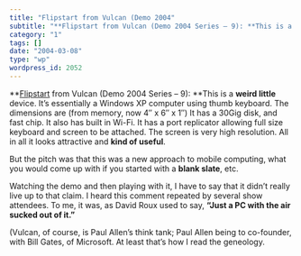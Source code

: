 ```yaml
---
title: "Flipstart from Vulcan (Demo 2004"
subtitle: "**Flipstart from Vulcan (Demo 2004 Series – 9): **This is a **weird l..."
category: "1"
tags: []
date: "2004-03-08"
type: "wp"
wordpress_id: 2052
---
```

**[Flipstart](http://www.flipstartpc.com/) from Vulcan (Demo 2004 Series – 9): **This is a **weird little** device. It’s essentially a Windows XP computer using thumb keyboard. The dimensions are (from memory, now 4″ x 6″ x 1″) It has a 30Gig disk, and fast chip. It also has built in Wi-Fi. It has a port replicator allowing full size keyboard and screen to be attached. The screen is very high resolution. All in all it looks attractive and **kind of useful**.

But the pitch was that this was a new approach to mobile computing, what you would come up with if you started with a **blank slate**, etc. 

Watching the demo and then playing with it, I have to say that it didn’t really live up to that claim. I heard this comment repeated by several show attendees. To me, it was, as David Roux used to say, **“Just a PC with the air sucked out of it.”**

(Vulcan, of course, is Paul Allen’s think tank; Paul Allen being to co-founder, with Bill Gates, of Microsoft. At least that’s how I read the geneology.